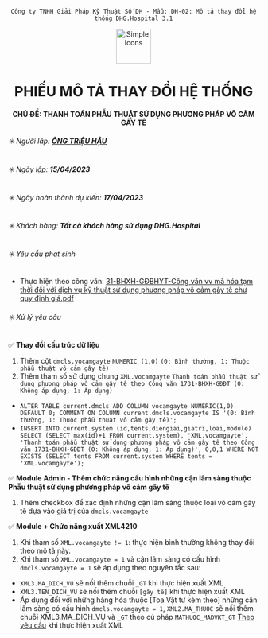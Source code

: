 <div align="center">

`Công ty TNHH Giải Pháp Kỹ Thuật Số DH - Mẫu: DH-02: Mô tả thay đổi hệ thống DHG.Hospital 3.1`

</div>

<div align="center">
  <img src="https://raw.githubusercontent.com/dh-hos/dhg.hospitalprinter/main/Deploy_Tools/Logo.ico" alt="Simple Icons" width=70>
  <h1>PHIẾU MÔ TẢ THAY ĐỔI HỆ THỐNG</h1>  
</div>
<div align="center">

#### CHỦ ĐỀ: THANH TOÁN PHẪU THUẬT SỬ DỤNG PHƯƠNG PHÁP VÔ CẢM GÂY TÊ

</div>

###### :eight_spoked_asterisk: Người lập: [**ÔNG TRIỆU HẬU**](https://github.com/ongtrieuhau)

###### :eight_spoked_asterisk: Ngày lập: **15/04/2023**

###### :eight_spoked_asterisk: Ngày hoàn thành dự kiến: **17/04/2023**

###### :eight_spoked_asterisk: Khách hàng: **Tất cả khách hàng sử dụng DHG.Hospital**

###### :eight_spoked_asterisk: Yêu cầu phát sinh

- Thực hiện theo công văn: [31-BHXH-GĐBHYT-Công văn vv mã hóa tạm thời đối với dịch vụ kỹ thuật sử dụng phương pháp vô cảm gây tê chư quy định giá.pdf](../CONGVAN-YEUCAU/31-BHXH-G%C4%90BHYT-C%C3%B4ng%20v%C4%83n%20vv%20m%C3%A3%20h%C3%B3a%20t%E1%BA%A1m%20th%E1%BB%9Di%20%C4%91%E1%BB%91i%20v%E1%BB%9Bi%20d%E1%BB%8Bch%20v%E1%BB%A5%20k%E1%BB%B9%20thu%E1%BA%ADt%20s%E1%BB%AD%20d%E1%BB%A5ng%20ph%C6%B0%C6%A1ng%20ph%C3%A1p%20v%C3%B4%20c%E1%BA%A3m%20g%C3%A2y%20t%C3%AA%20ch%C6%B0%20quy%20%C4%91%E1%BB%8Bnh%20gi%C3%A1.pdf)

###### :eight_spoked_asterisk: Xử lý yêu cầu

:white_check_mark: **Thay đổi cấu trúc dữ liệu**

1. Thêm cột `dmcls.vocamgayte` `NUMERIC (1,0)` `(0: Bình thường, 1: Thuộc phẫu thuật vô cảm gây tê)`
2. Thêm tham số sử dụng chung `XML.vocamgayte` `Thanh toán phẫu thuật sử dụng phương pháp vô cảm gây tê theo Công văn 1731-BHXH-GĐĐT (0: Không áp dụng, 1: Áp dụng)`

- `ALTER TABLE current.dmcls ADD COLUMN vocamgayte NUMERIC(1,0) DEFAULT 0;
COMMENT ON COLUMN current.dmcls.vocamgayte IS '(0: Bình thường, 1: Thuộc phẫu thuật vô cảm gây tê)';`
- `INSERT INTO current.system (id,tents,diengiai,giatri,loai,module)
SELECT (SELECT max(id)+1 FROM current.system),
 'XML.vocamgayte',
 'Thanh toán phẫu thuật sử dụng phương pháp vô cảm gây tê theo Công văn 1731-BHXH-GĐĐT (0: Không áp dụng, 1: Áp dụng)',
    0,0,1
WHERE NOT EXISTS (SELECT tents FROM current.system WHERE tents = 'XML.vocamgayte');`

:white_check_mark: **Module Admin - Thêm chức năng cấu hình những cận lâm sàng thuộc Phẫu thuật sử dụng phương pháp vô cảm gây tê**

1. Thêm checkbox để xác định những cận lâm sàng thuộc loại vô cảm gây tê dựa vào giá trị của `dmcls.vocamgayte`

:white_check_mark: **Module + Chức năng xuất XML4210**

1. Khi tham số `XML.vocamgayte != 1`: thực hiện bình thường không thay đổi theo mô tả này.
2. Khi tham số `XML.vocamgayte = 1` và cận lâm sàng có cấu hình `dmcls.vocamgayte = 1` sẽ áp dụng theo nguyên tắc sau:

- `XML3.MA_DICH_VU` sẽ nối thêm chuỗi `_GT` khi thực hiện xuất XML
- `XML3.TEN_DICH_VU` sẽ nối thêm chuỗi `[gây tê]` khi thực hiện xuất XML
- Áp dụng đối với những hàng hóa thuộc [Toa Vật tư kèm theo] những cận lâm sàng có cấu hình `dmcls.vocamgayte = 1`, `XML2.MA_THUOC` sẽ nối thêm chuỗi XML3.MA_DICH_VU và `_GT` theo cú pháp `MATHUOC_MADVKT_GT` [Theo yêu cầu](https://github.com/dh-hos/dhg.hospitaladmin/issues/36) khi thực hiện xuất XML
